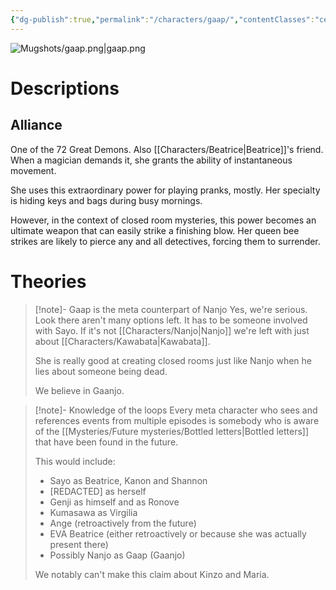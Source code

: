 ```yaml
---
{"dg-publish":true,"permalink":"/characters/gaap/","contentClasses":"center-headings","tags":["furniture"],"created":"2025-02-27T17:44:13.210+01:00","updated":"2025-04-13T16:07:12.489+02:00"}
---
```



![Mugshots/gaap.png|gaap.png](/img/user/Mugshots/gaap.png)
# Descriptions


## Alliance

One of the 72 Great Demons. Also [[Characters/Beatrice\|Beatrice]]'s friend. When a magician demands it, she grants the ability of instantaneous movement.

She uses this extraordinary power for playing pranks, mostly. Her specialty is hiding keys and bags during busy mornings.

However, in the context of closed room mysteries, this power becomes an ultimate weapon that can easily strike a finishing blow. Her queen bee strikes are likely to pierce any and all detectives, forcing them to surrender.
# Theories

<div class="transclusion internal-embed is-loaded"><div class="markdown-embed">



> [!note]- Gaap is the meta counterpart of Nanjo
> Yes, we're serious.
> Look there aren't many options left. It has to be someone involved with Sayo. If it's not [[Characters/Nanjo\|Nanjo]] we're left with just about [[Characters/Kawabata\|Kawabata]].
>
>She is really good at creating closed rooms just like Nanjo when he lies about someone being dead.
>
>We believe in Gaanjo.

</div></div>



<div class="transclusion internal-embed is-loaded"><div class="markdown-embed">



> [!note]- Knowledge of the loops
> Every meta character who sees and references events from multiple episodes is somebody who is aware of the [[Mysteries/Future mysteries/Bottled letters\|Bottled letters]] that have been found in the future.
> 
> This would include:
> - Sayo as Beatrice, Kanon and Shannon
> - \[REDACTED\] as herself
> - Genji as himself and as Ronove
> - Kumasawa as Virgilia
> - Ange (retroactively from the future)
> - EVA Beatrice (either retroactively or because she was actually present there)
> - Possibly Nanjo as Gaap (Gaanjo)
> 
> We notably can't make this claim about Kinzo and Maria.

</div></div>
